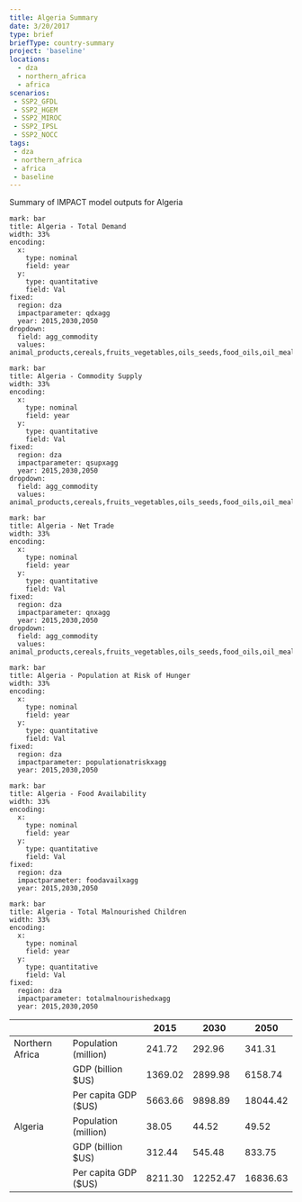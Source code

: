 ```yaml
---
title: Algeria Summary
date: 3/20/2017
type: brief
briefType: country-summary
project: 'baseline'
locations:
  - dza
  - northern_africa
  - africa
scenarios:
 - SSP2_GFDL
 - SSP2_HGEM
 - SSP2_MIROC
 - SSP2_IPSL
 - SSP2_NOCC
tags:
 - dza
 - northern_africa
 - africa
 - baseline
---
```

Summary of IMPACT model outputs for Algeria

```chart
mark: bar
title: Algeria - Total Demand
width: 33%
encoding:
  x:
    type: nominal
    field: year
  y:
    type: quantitative
    field: Val
fixed:
  region: dza
  impactparameter: qdxagg
  year: 2015,2030,2050
dropdown:
  field: agg_commodity
  values: animal_products,cereals,fruits_vegetables,oils_seeds,food_oils,oil_meals,other,pulses,roots_tubers,sugar
```

```chart
mark: bar
title: Algeria - Commodity Supply
width: 33%
encoding:
  x:
    type: nominal
    field: year
  y:
    type: quantitative
    field: Val
fixed:
  region: dza
  impactparameter: qsupxagg
  year: 2015,2030,2050
dropdown:
  field: agg_commodity
  values: animal_products,cereals,fruits_vegetables,oils_seeds,food_oils,oil_meals,other,pulses,roots_tubers,sugar
```

```chart
mark: bar
title: Algeria - Net Trade
width: 33%
encoding:
  x:
    type: nominal
    field: year
  y:
    type: quantitative
    field: Val
fixed:
  region: dza
  impactparameter: qnxagg
  year: 2015,2030,2050
dropdown:
  field: agg_commodity
  values: animal_products,cereals,fruits_vegetables,oils_seeds,food_oils,oil_meals,other,pulses,roots_tubers,sugar
```

```chart
mark: bar
title: Algeria - Population at Risk of Hunger
width: 33%
encoding:
  x:
    type: nominal
    field: year
  y:
    type: quantitative
    field: Val
fixed:
  region: dza
  impactparameter: populationatriskxagg
  year: 2015,2030,2050
```

```chart
mark: bar
title: Algeria - Food Availability
width: 33%
encoding:
  x:
    type: nominal
    field: year
  y:
    type: quantitative
    field: Val
fixed:
  region: dza
  impactparameter: foodavailxagg
  year: 2015,2030,2050
```

```chart
mark: bar
title: Algeria - Total Malnourished Children
width: 33%
encoding:
  x:
    type: nominal
    field: year
  y:
    type: quantitative
    field: Val
fixed:
  region: dza
  impactparameter: totalmalnourishedxagg
  year: 2015,2030,2050
```

|   |   | 2015 | 2030 | 2050 |
|---|---|---|---|---|
| Northern Africa | Population (million) | 241.72 | 292.96 | 341.31 |
|  | GDP (billion $US) | 1369.02 | 2899.98 | 6158.74 |
|  | Per capita GDP ($US) | 5663.66 | 9898.89 | 18044.42 |
| Algeria | Population (million) | 38.05 | 44.52 | 49.52 |
|  | GDP (billion $US) | 312.44 | 545.48 | 833.75 |
|  | Per capita GDP ($US) | 8211.30| 12252.47| 16836.63|